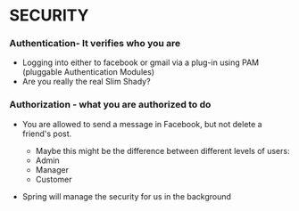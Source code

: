 # SECURITY

### Authentication- It verifies who you are
- Logging into either to facebook or gmail via a plug-in using PAM (pluggable Authentication Modules)
- Are you really the real Slim Shady?

### Authorization - what you are authorized to do 
- You are allowed to send a message in Facebook, but not delete a friend's post.  
  - Maybe this might be the difference between different levels of users:
  - Admin
  - Manager
  - Customer

- Spring will manage the security for us in the background